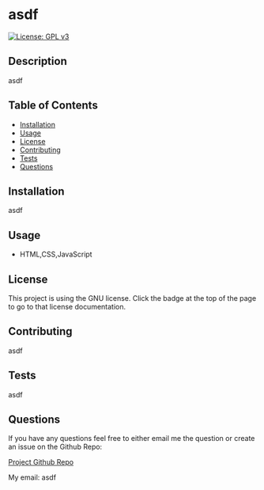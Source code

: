 
# asdf

[![License: GPL v3](https://img.shields.io/badge/License-GPLv3-blue.svg)](https://www.gnu.org/licenses/gpl-3.0)
## Description

asdf

## Table of Contents

* [Installation](#installation)
* [Usage](#usage)
* [License](#license)
* [Contributing](#contributing)
* [Tests](#test)
* [Questions](#questions)

## Installation

asdf

## Usage

 - HTML,CSS,JavaScript

## License

This project is using the GNU license. Click the badge at the top of the page to go to that license documentation.

## Contributing

asdf

## Tests

asdf

## Questions

If you have any questions feel free to either email me the question or create an issue on the Github Repo:

[Project Github Repo](https://github.com/asdf/asdf)

My email: asdf

